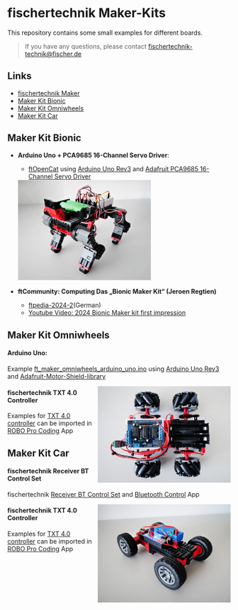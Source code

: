 # fischertechnik Maker-Kits
This repository contains some small examples for different boards.
> If you have any questions, please contact fischertechnik-technik@fischer.de

## Links
- [fischertechnik Maker](https://www.fischertechnik.de/de-de/maker)
- [Maker Kit Bionic](https://www.fischertechnik.de/de-de/produkte/maker/571902-maker-kit-bionic)
- [Maker Kit Omniwheels](https://www.fischertechnik.de/de-de/produkte/maker/571901-maker-kit-omniwheels)
- [Maker Kit Car](https://www.fischertechnik.de/de-de/produkte/maker/571900-maker-kit-car)

## Maker Kit Bionic

* **Arduino Uno + PCA9685 16-Channel Servo Driver**:
  * [ftOpenCat](https://github.com/AlexanderSteiger/ftOpenCat) using [Arduino Uno Rev3](https://store.arduino.cc/collections/boards-modules/products/arduino-uno-rev3-smd) and [Adafruit PCA9685 16-Channel Servo Driver](https://learn.adafruit.com/16-channel-pwm-servo-driver?view=all)

  <img src="images/Laufkatze-vorne.jpg" width="300" />

* **ftCommunity: Computing Das „Bionic Maker Kit“ (Jeroen Regtien)**
  * [ftpedia-2024-2](https://www.ftcommunity.de/ftpedia/2024/2024-2/ftpedia-2024-2.pdf#page=69)(German)
  * [Youtube Video: 2024 Bionic Maker kit first impression](https://www.youtube.com/watch?v=2sVy2LvaqDo)
 
## Maker Kit Omniwheels

#### Arduino Uno:
Example [ft_maker_omniwheels_arduino_uno.ino](/ft_maker_omniwheels_arduino_uno/ft_maker_omniwheels_arduino_uno.ino) using [Arduino Uno Rev3](https://store.arduino.cc/collections/boards-modules/products/arduino-uno-rev3-smd) and [Adafruit-Motor-Shield-library](https://github.com/adafruit/Adafruit-Motor-Shield-library)

<img style="float: right;" src="images/Omniwheels_Draufsicht.jpg" width="300" />

#### fischertechnik TXT 4.0 Controller
Examples for [TXT 4.0 controller](https://www.fischertechnik.de/txt40controller) can be imported in [ROBO Pro Coding](https://www.fischertechnik.de/en/toys/apps-and-software) App
  
## Maker Kit Car

#### fischertechnik Receiver BT Control Set
fischertechnik [Receiver BT Control Set](https://www.fischertechnik.de/en/products/spare-parts/electronics/161943-receiver-bt-control-set) and [Bluetooth Control](https://www.fischertechnik.de/en/toys/apps-and-software) App
  
<img style="float: right;" src="images/Car.jpg" width="300" />

#### fischertechnik TXT 4.0 Controller
Examples for [TXT 4.0 controller](https://www.fischertechnik.de/txt40controller) can be imported in [ROBO Pro Coding](https://www.fischertechnik.de/en/toys/apps-and-software) App
